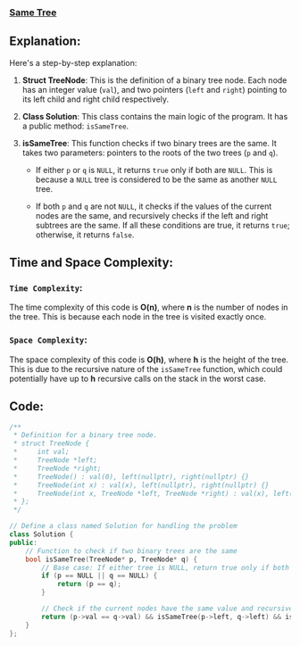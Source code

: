 ### [Same Tree](https://leetcode.com/problems/same-tree/description/)

## Explanation:
Here's a step-by-step explanation:

1. **Struct TreeNode**: This is the definition of a binary tree node. Each node has an integer value (`val`), and two pointers (`left` and `right`) pointing to its left child and right child respectively.

2. **Class Solution**: This class contains the main logic of the program. It has a public method: `isSameTree`.

3. **isSameTree**: This function checks if two binary trees are the same. It takes two parameters: pointers to the roots of the two trees (`p` and `q`).

    - If either `p` or `q` is `NULL`, it returns `true` only if both are `NULL`. This is because a `NULL` tree is considered to be the same as another `NULL` tree.
    
    - If both `p` and `q` are not `NULL`, it checks if the values of the current nodes are the same, and recursively checks if the left and right subtrees are the same. If all these conditions are true, it returns `true`; otherwise, it returns `false`.

## Time and Space Complexity:
### `Time Complexity`:
The time complexity of this code is **O(n)**, where **n** is the number of nodes in the tree. This is because each node in the tree is visited exactly once.

### `Space Complexity`:
The space complexity of this code is **O(h)**, where **h** is the height of the tree. This is due to the recursive nature of the `isSameTree` function, which could potentially have up to **h** recursive calls on the stack in the worst case.

## Code:
```cpp
/**
 * Definition for a binary tree node.
 * struct TreeNode {
 *     int val;
 *     TreeNode *left;
 *     TreeNode *right;
 *     TreeNode() : val(0), left(nullptr), right(nullptr) {}
 *     TreeNode(int x) : val(x), left(nullptr), right(nullptr) {}
 *     TreeNode(int x, TreeNode *left, TreeNode *right) : val(x), left(left), right(right) {}
 * };
 */

// Define a class named Solution for handling the problem
class Solution {
public:
    // Function to check if two binary trees are the same
    bool isSameTree(TreeNode* p, TreeNode* q) {
        // Base case: If either tree is NULL, return true only if both are NULL
        if (p == NULL || q == NULL) {
            return (p == q);
        }

        // Check if the current nodes have the same value and recursively check the left and right subtrees
        return (p->val == q->val) && isSameTree(p->left, q->left) && isSameTree(p->right, q->right);
    }
};

```
